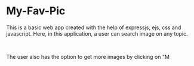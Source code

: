 # My-Fav-Pic
This is a basic web app created with the help of expressjs, ejs, css and javascript. Here, in this application, a user can search image on any topic.

<br>

The user also has the option to get more images by clicking on "M

